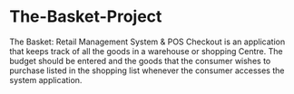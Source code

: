 # The-Basket-Project
The Basket: Retail Management System &amp; POS Checkout is an application that keeps track of all the goods in a warehouse or shopping Centre. The budget should be entered and the goods that the consumer wishes to purchase listed in the shopping list whenever the consumer accesses the system application.
